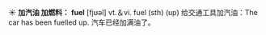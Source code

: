 ☀ <span class="category">**加汽油 加燃料：**</span>
<span class="vocabulary">**fuel**</span> [fjʊəl] 
<span class="definition">vt.＆vi. fuel (sth) (up) 给交通工具加汽油：</span>The car has been fuelled up. 汽车已经加满油了。

